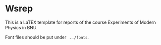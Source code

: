 # Wsrep
This is a LaTEX template for reports of the course Experiments of Modern Physics in BNU.

Font files should be put under ``` ../fonts```.
